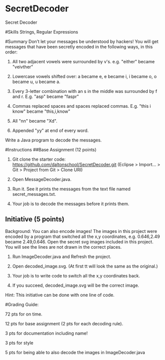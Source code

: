 # SecretDecoder
Secret Decoder

#Skills
Strings, Regular Expressions

#Summary
Don’t let your messages be understood by hackers! You will get messages that have been secretly encoded in the following ways, in this order:

1. All two adjacent vowels were surrounded by v's. e.g. "either" became "veivther"

2. Lowercase vowels shifted over: a became e, e became i, i became o, o became u, u became a.

3. Every 3-letter combination with an s in the middle was surrounded by f and r. E.g. "asp" became "faspr"

4. Commas replaced spaces and spaces replaced commas. E.g. "this i know" became "this,i,know"

5. All "nn" became "Xd".

6. Appended "yy" at end of every word.


Write a Java program to decode the messages.



#Instructions
##Base Assignment (12 points)
1. Git clone the starter code: https://github.com/daltonschool/SecretDecoder.git
(Eclipse > Import... > Git > Project from Git > Clone URI)

2. Open MessageDecoder.java.

3. Run it. See it prints the messages from the text file named secret_messages.txt.

4. Your job is to decode the messages before it prints them.

## Initiative (5 points)
Background: You can also encode images! The images in this project were encoded by a program that switched all the x,y coordinates, e.g. 0.646,2.49 became 2.49,0.646. Open the secret svg images included in this project. You will see the lines are not drawn in the correct places.


1. Run ImageDecoder.java and Refresh the project.

2. Open decoded_image.svg. (At first tt will look the same as the original.)

3. Your job is to write code to switch all the x,y coordinates back.

4. If you succeed, decoded_image.svg will be the correct image.

Hint: This initiative can be done with one line of code.


#Grading Guide:
  
 72 pts for on time.
  
 12 pts for base assignment (2 pts for each decoding rule).
  
 3 pts for documentation including name!
  
 3 pts for style
  
 5 pts for being able to also decode the images in ImageDecoder.java

